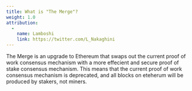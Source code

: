 ```yaml
---
title: What is "The Merge"?
weight: 1.0
attribution:
  -
    name: Lamboshi
    link: https://twitter.com/L_Nakaghini
---
```

The Merge is an upgrade to Ethereum that swaps out the current proof of work consensus mechanism with a more effecient and secure proof of stake consensus mechanism. This means that the current proof of work consensus mechanism is deprecated, and all blocks on eteherum will be produced by stakers, not miners. 
